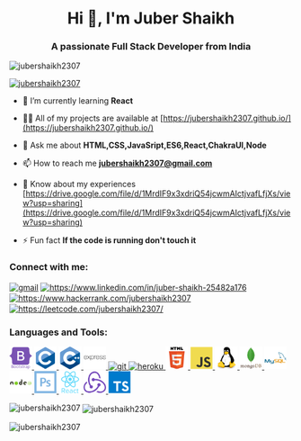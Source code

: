 <h1 align="center">Hi 👋, I'm Juber Shaikh</h1>
<h3 align="center">A passionate Full Stack Developer from India</h3>

<p align="left"> <img src="https://komarev.com/ghpvc/?username=jubershaikh2307&label=Profile%20views&color=0e75b6&style=flat" alt="jubershaikh2307" /> </p>

<p align="left"> <a href="https://github.com/ryo-ma/github-profile-trophy"><img src="https://github-profile-trophy.vercel.app/?username=jubershaikh2307" alt="jubershaikh2307" /></a> </p>

- 🌱 I’m currently learning **React**

- 👨‍💻 All of my projects are available at [https://jubershaikh2307.github.io/](https://jubershaikh2307.github.io/)

- 💬 Ask me about **HTML,CSS,JavaSript,ES6,React,ChakraUI,Node**

- 📫 How to reach me **jubershaikh2307@gmail.com**

- 📄 Know about my experiences [https://drive.google.com/file/d/1MrdIF9x3xdriQ54jcwmAIctjvafLfjXs/view?usp=sharing](https://drive.google.com/file/d/1MrdIF9x3xdriQ54jcwmAIctjvafLfjXs/view?usp=sharing)

- ⚡ Fun fact **If the code is running don't touch it**

<h3 align="left">Connect with me:</h3>
<p align="left">
  <a href="mailto:jubershaikh2307@gmail.com" target="blank"><img align="center" src="https://static.vecteezy.com/system/resources/previews/002/557/425/original/google-mail-icon-logo-isolated-on-transparent-background-free-vector.jpg" alt="gmail" height="30" width="40" /></a>
<a href="https://www.linkedin.com/in/juber-shaikh-25482a176" target="blank"><img align="center" src="https://raw.githubusercontent.com/rahuldkjain/github-profile-readme-generator/master/src/images/icons/Social/linked-in-alt.svg" alt="https://www.linkedin.com/in/juber-shaikh-25482a176" height="30" width="40" /></a>
<a href="https://www.hackerrank.com/jubershaikh2307" target="blank"><img align="center" src="https://raw.githubusercontent.com/rahuldkjain/github-profile-readme-generator/master/src/images/icons/Social/hackerrank.svg" alt="https://www.hackerrank.com/jubershaikh2307" height="30" width="40" /></a>
<a href="https://leetcode.com/jubershaikh2307/" target="blank"><img align="center" src="https://raw.githubusercontent.com/rahuldkjain/github-profile-readme-generator/master/src/images/icons/Social/leet-code.svg" alt="https://leetcode.com/jubershaikh2307/" height="30" width="40" /></a>
</p>

<h3 align="left">Languages and Tools:</h3>
<p align="left"> <a href="https://getbootstrap.com" target="_blank" rel="noreferrer"> <img src="https://raw.githubusercontent.com/devicons/devicon/master/icons/bootstrap/bootstrap-plain-wordmark.svg" alt="bootstrap" width="40" height="40"/> </a> <a href="https://www.cprogramming.com/" target="_blank" rel="noreferrer"> <img src="https://raw.githubusercontent.com/devicons/devicon/master/icons/c/c-original.svg" alt="c" width="40" height="40"/> </a> <a href="https://www.w3schools.com/cpp/" target="_blank" rel="noreferrer"> <img src="https://raw.githubusercontent.com/devicons/devicon/master/icons/cplusplus/cplusplus-original.svg" alt="cplusplus" width="40" height="40"/> </a> <a href="https://expressjs.com" target="_blank" rel="noreferrer"> <img src="https://raw.githubusercontent.com/devicons/devicon/master/icons/express/express-original-wordmark.svg" alt="express" width="40" height="40"/> </a> <a href="https://git-scm.com/" target="_blank" rel="noreferrer"> <img src="https://www.vectorlogo.zone/logos/git-scm/git-scm-icon.svg" alt="git" width="40" height="40"/> </a> <a href="https://heroku.com" target="_blank" rel="noreferrer"> <img src="https://www.vectorlogo.zone/logos/heroku/heroku-icon.svg" alt="heroku" width="40" height="40"/> </a> <a href="https://www.w3.org/html/" target="_blank" rel="noreferrer"> <img src="https://raw.githubusercontent.com/devicons/devicon/master/icons/html5/html5-original-wordmark.svg" alt="html5" width="40" height="40"/> </a> <a href="https://developer.mozilla.org/en-US/docs/Web/JavaScript" target="_blank" rel="noreferrer"> <img src="https://raw.githubusercontent.com/devicons/devicon/master/icons/javascript/javascript-original.svg" alt="javascript" width="40" height="40"/> </a> <a href="https://www.linux.org/" target="_blank" rel="noreferrer"> <img src="https://raw.githubusercontent.com/devicons/devicon/master/icons/linux/linux-original.svg" alt="linux" width="40" height="40"/> </a> <a href="https://www.mongodb.com/" target="_blank" rel="noreferrer"> <img src="https://raw.githubusercontent.com/devicons/devicon/master/icons/mongodb/mongodb-original-wordmark.svg" alt="mongodb" width="40" height="40"/> </a> <a href="https://www.mysql.com/" target="_blank" rel="noreferrer"> <img src="https://raw.githubusercontent.com/devicons/devicon/master/icons/mysql/mysql-original-wordmark.svg" alt="mysql" width="40" height="40"/> </a> <a href="https://nodejs.org" target="_blank" rel="noreferrer"> <img src="https://raw.githubusercontent.com/devicons/devicon/master/icons/nodejs/nodejs-original-wordmark.svg" alt="nodejs" width="40" height="40"/> </a> <a href="https://www.photoshop.com/en" target="_blank" rel="noreferrer"> <img src="https://raw.githubusercontent.com/devicons/devicon/master/icons/photoshop/photoshop-line.svg" alt="photoshop" width="40" height="40"/> </a> <a href="https://reactjs.org/" target="_blank" rel="noreferrer"> <img src="https://raw.githubusercontent.com/devicons/devicon/master/icons/react/react-original-wordmark.svg" alt="react" width="40" height="40"/> </a> <a href="https://redux.js.org" target="_blank" rel="noreferrer"> <img src="https://raw.githubusercontent.com/devicons/devicon/master/icons/redux/redux-original.svg" alt="redux" width="40" height="40"/> </a> <a href="https://www.typescriptlang.org/" target="_blank" rel="noreferrer"> <img src="https://raw.githubusercontent.com/devicons/devicon/master/icons/typescript/typescript-original.svg" alt="typescript" width="40" height="40"/> </a> </p>

<p><img align="left" src="https://github-readme-stats.vercel.app/api/top-langs?username=jubershaikh2307&show_icons=true&locale=en&layout=compact" alt="jubershaikh2307" /></p>

<p>&nbsp;<img align="center" src="https://github-readme-stats.vercel.app/api?username=jubershaikh2307&show_icons=true&locale=en" alt="jubershaikh2307" /></p>

<p><img align="center" src="https://github-readme-streak-stats.herokuapp.com/?user=jubershaikh2307&" alt="jubershaikh2307" /></p>
